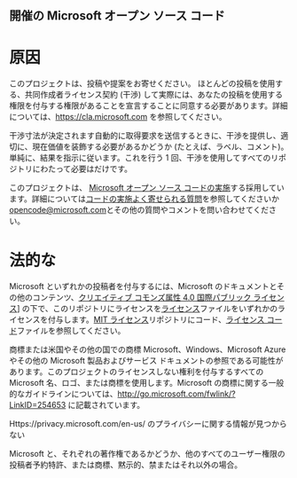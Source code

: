 ## <a name="microsoft-open-source-code-of-conduct"></a>開催の Microsoft オープン ソース コード

# <a name="contributing"></a>原因

このプロジェクトは、投稿や提案をお寄せください。 ほとんどの投稿を使用する、共同作成者ライセンス契約 (干渉) して実際には、あなたの投稿を使用する権限を付与する権限があることを宣言することに同意する必要があります。詳細については、https://cla.microsoft.com を参照してください。

干渉寸法が決定されます自動的に取得要求を送信するときに、干渉を提供し、適切に、現在価値を装飾する必要があるかどうか (たとえば、ラベル、コメント)。単純に、結果を指示に従います。これを行う 1 回、干渉を使用してすべてのリポジトリにわたって必要はだけです。

このプロジェクトは、 [Microsoft オープン ソース コードの実施](https://opensource.microsoft.com/codeofconduct/)する採用しています。詳細については[コードの実施よく寄せられる質問](https://opensource.microsoft.com/codeofconduct/faq/)を参照してくださいか[opencode@microsoft.com](mailto:opencode@microsoft.com)とその他の質問やコメントを問い合わせてください。

# <a name="legal-notices"></a>法的な

Microsoft といずれかの投稿者を付与するには、Microsoft のドキュメントとその他のコンテンツ、[クリエイティブ コモンズ属性 4.0 国際パブリック ライセンス](https://creativecommons.org/licenses/by/4.0/legalcode)] の下で、このリポジトリにライセンスを[ライセンス](LICENSE)ファイルをいずれかのライセンスを付与します。[MIT ライセンス](https://opensource.org/licenses/MIT)リポジトリにコード、[ライセンス コード](LICENSE-CODE)ファイルを参照してください。

商標または米国やその他の国での商標 Microsoft、Windows、Microsoft Azure やその他の Microsoft 製品およびサービス ドキュメントの参照である可能性があります。このプロジェクトのライセンスしない権利を付与するすべての Microsoft 名、ロゴ、または商標を使用します。Microsoft の商標に関する一般的なガイドラインについては、http://go.microsoft.com/fwlink/?LinkID=254653 に記載されています。

Https://privacy.microsoft.com/en-us/ のプライバシーに関する情報が見つからない

Microsoft と、それぞれの著作権であるかどうか、他のすべてのユーザー権限の投稿者予約特許、または商標、黙示的、禁またはそれ以外の場合。
